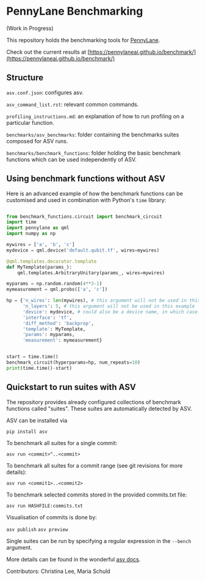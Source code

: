 # PennyLane Benchmarking

(Work in Progress)

This repository holds the benchmarking tools for [PennyLane](https://github.com/PennyLaneAI/pennylane).

Check out the current results at [https://pennylaneai.github.io/benchmark/](https://pennylaneai.github.io/benchmark/)

## Structure

`asv.conf.json`: configures asv.

`asv_command_list.rst`: relevant common commands.

`profiling_instructions.md`: an explanation of how to run profiling on a particular function.

`benchmarks/asv_benchmarks`: folder containing the benchmarks suites composed for ASV runs.

`benchmarks/benchmark_functions`: folder holding the basic benchmark functions which can be used independently of ASV.

## Using benchmark functions without ASV

Here is an advanced example of how the benchmark functions can be customised and used in combination with 
Python's `time` library:

``` python

from benchmark_functions.circuit import benchmark_circuit
import time
import pennylane as qml
import numpy as np

mywires = ['a', 'b', 'c']
mydevice = qml.device('default.qubit.tf', wires=mywires)

@qml.templates.decorator.template
def MyTemplate(params_):
    qml.templates.ArbitraryUnitary(params_, wires=mywires)

myparams = np.random.random(4**3-1)
mymeasurement = qml.probs(['a', 'c'])

hp = {'n_wires': len(mywires), # this argument will not be used in this example
      'n_layers': 5, # this argument will not be used in this example
      'device': mydevice, # could also be a device name, in which case the wires are inferred from 'n_wires'
      'interface': 'tf',
      'diff_method': 'backprop',
      'template': MyTemplate,
      'params': myparams,
      'measurement': mymeasurement}


start = time.time()
benchmark_circuit(hyperparams=hp, num_repeats=10)
print(time.time()-start)

```

## Quickstart to run suites with ASV

The repository provides already configured collections of benchmark functions called "suites". These 
suites are automatically detected by ASV.

ASV can be installed via

`pip install asv `

To benchmark all suites for a single commit:

`asv run <commit>^..<commit>`
  
To benchmark all suites for a commit range (see git revisions for more details):

`asv run <commit1>..<commit2>`
  
To benchmark selected commits stored in the provided commits.txt file:

`asv run HASHFILE:commits.txt`

Visualisation of commits is done by:

`asv publish`
`asv preview`

Single suites can be run by specifying a regular expression in the ``--bench`` argument.

More details can be found in the wonderful [asv docs](https://asv.readthedocs.io/en/stable/).

Contributors:
Christina Lee, Maria Schuld
